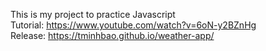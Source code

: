 This is my project to practice Javascript </br>
Tutorial: https://www.youtube.com/watch?v=6oN-y2BZnHg </br>
Release: https://tminhbao.github.io/weather-app/
